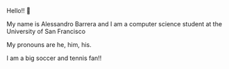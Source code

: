 Hello!! 👋 

My name is Alessandro Barrera and I am a computer science student at the University of San Francisco

My pronouns are he, him, his.

I am a big soccer and tennis fan!!
